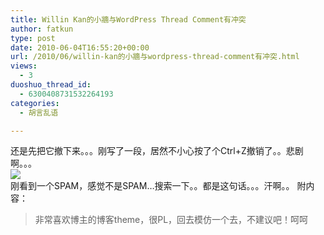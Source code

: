 ```yaml
---
title: Willin Kan的小牆与WordPress Thread Comment有冲突
author: fatkun
type: post
date: 2010-06-04T16:55:20+00:00
url: /2010/06/willin-kan的小牆与wordpress-thread-comment有冲突.html
views:
  - 3
duoshuo_thread_id:
  - 6300408731532264193
categories:
  - 胡言乱语

---
```

还是先把它撤下来。。。刚写了一段，居然不小心按了个Ctrl+Z撤销了。。悲剧啊。。。  
![][1]  
刚看到一个SPAM，感觉不是SPAM&#8230;搜索一下。。都是这句话。。。汗啊。。
附内容：
> 非常喜欢博主的博客theme，很PL，回去模仿一个去，不建议吧！呵呵

 [1]: http://farm4.static.flickr.com/3356/3296617583_fa18f38e86_o.jpg